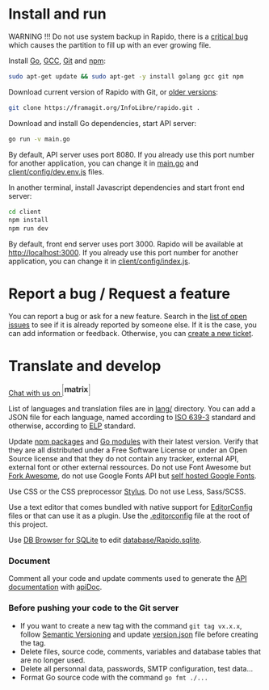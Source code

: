 # Install and run

WARNING !!! Do not use system backup in Rapido, there is a [critical bug](https://framagit.org/InfoLibre/rapido/-/issues/110) which causes the partition to fill up with an ever growing file.


Install [Go](https://golang.org), [GCC](https://gcc.gnu.org), [Git](https://git-scm.com) and [npm](https://npmjs.com):
```bash
sudo apt-get update && sudo apt-get -y install golang gcc git npm
```

Download current version of Rapido with Git, or [older versions](https://framagit.org/InfoLibre/rapido/-/tags):
```bash
git clone https://framagit.org/InfoLibre/rapido.git .
```

Download and install Go dependencies, start API server:
```bash
go run -v main.go
```
By default, API server uses port 8080. If you already use this port number for another application, you can change it in [main.go](main.go) and [client/config/dev.env.js](client/config/dev.env.js) files.

In another terminal, install Javascript dependencies and start front end server:
``` bash
cd client
npm install
npm run dev
```
By default, front end server uses port 3000. Rapido will be available at [http://localhost:3000](http://localhost:3000).
If you already use this port number for another application, you can change it in [client/config/index.js](client/config/index.js).


# Report a bug / Request a feature

You can report a bug or ask for a new feature.
Search in the [list of open issues](https://framagit.org/InfoLibre/rapido/issues?scope=all&state=opened) to see if it is already reported by someone else.
If it is the case, you can add information or feedback.
Otherwise, you can [create a new ticket](https://framagit.org/InfoLibre/rapido/issues/new).

# Translate and develop

<a href="https://matrix.to/#/#rapido:matrix.org">Chat with us on <img src="docs/Matrix.svg" width="53.821521731" height="23" alt="Matrix"></a>

List of languages and translation files are in [lang/](lang/) directory. You can add a JSON file for each language, named according to [ISO 639-3](https://iso639-3.sil.org/code_tables/639/data) standard and otherwise, according to [ELP](https://endangeredlanguages.com/lang/region) standard.

Update [npm packages](https://framagit.org/InfoLibre/rapido/-/blob/master/client/package.json) and [Go modules](https://framagit.org/InfoLibre/rapido/-/blob/master/go.mod) with their latest version. Verify that they are all distributed under a Free Software License or under an Open Source license and that they do not contain any tracker, external API, external font or other external ressources. Do not use Font Awesome but [Fork Awesome](https://forkaweso.me/Fork-Awesome/), do not use Google Fonts API but [self hosted Google Fonts](https://google-webfonts-helper.herokuapp.com).

Use CSS or the CSS preprocessor [Stylus](https://stylus-lang.com). Do not use Less, Sass/SCSS.

Use a text editor that comes bundled with native support for [EditorConfig](https://editorconfig.org) files or that can use it as a plugin. Use the [.editorconfig](.editorconfig) file at the root of this project.

Use [DB Browser for SQLite](https://sqlitebrowser.org) to edit [database/Rapido.sqlite](database/Rapido.sqlite).


### Document

Comment all your code and update comments used to generate the [API documentation](models/docs/) with [apiDoc](https://apidocjs.com).

### Before pushing your code to the Git server

* If you want to create a new tag with the command ``git tag vx.x.x``, follow [Semantic Versioning](https://semver.org) and update [version.json](version.json) file before creating the tag.
* Delete files, source code, comments, variables and database tables that are no longer used.
* Delete all personnal data, passwords, SMTP configuration, test data...
* Format Go source code with the command ``go fmt ./...``
